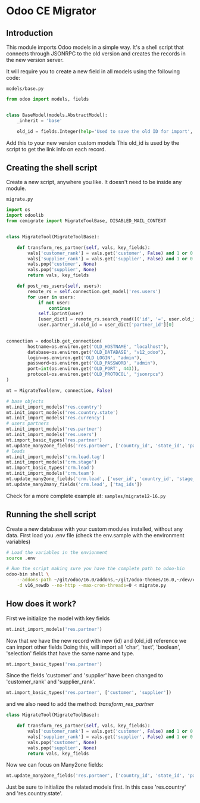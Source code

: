 # Odoo CE Migrator

## Introduction

This module imports Odoo models in a simple way. It's a shell script that connects through JSONRPC to the old version and
creates the records in the new version server.

It will require you to create a new field in all models using the following code:

`models/base.py`
```python
from odoo import models, fields


class BaseModel(models.AbstractModel):
    _inherit = 'base'

    old_id = fields.Integer(help='Used to save the old ID for import', default=-1)

```

Add this to your new version custom models
This old_id is used by the script to get the link info on each record.

## Creating the shell script

Create a new script, anywhere you like. It doesn't need to be inside any module.

`migrate.py`
```python
import os
import odoolib
from cemigrate import MigrateToolBase, DISABLED_MAIL_CONTEXT


class MigrateTool(MigrateToolBase):

    def transform_res_partner(self, vals, key_fields):
        vals['customer_rank'] = vals.get('customer', False) and 1 or 0
        vals['supplier_rank'] = vals.get('supplier', False) and 1 or 0
        vals.pop('customer', None)
        vals.pop('supplier', None)
        return vals, key_fields

    def post_res_users(self, users):
        remote_rs = self.connection.get_model('res.users')
        for user in users:
            if not user:
                continue
            self.iprint(user)
            [user_dict] = remote_rs.search_read([('id', '=', user.old_id)], ['partner_id'])
            user.partner_id.old_id = user_dict['partner_id'][0]

            
connection = odoolib.get_connection(
        hostname=os.environ.get('OLD_HOSTNAME', "localhost"),
        database=os.environ.get('OLD_DATABASE', "v12_odoo"),
        login=os.environ.get('OLD_LOGIN', "admin"),
        password=os.environ.get('OLD_PASSWORD', "admin"),
        port=int(os.environ.get('OLD_PORT', 443)),
        protocol=os.environ.get('OLD_PROTOCOL', "jsonrpcs")
)

mt = MigrateTool(env, connection, False)

# base objects
mt.init_import_models('res.country')
mt.init_import_models('res.country.state')
mt.init_import_models('res.currency')
# users partners
mt.init_import_models('res.partner')
mt.init_import_models('res.users')
mt.import_basic_types('res.partner')
mt.update_many2one_fields('res.partner', ['country_id', 'state_id', 'parent_id'])
# leads
mt.init_import_models('crm.lead.tag')
mt.init_import_models('crm.stage')
mt.import_basic_types('crm.lead')
mt.init_import_models('crm.team')
mt.update_many2one_fields('crm.lead', ['user_id', 'country_id', 'stage_id', 'team_id', 'company_currency'])
mt.update_many2many_fields('crm.lead', ['tag_ids'])

```

Check for a more complete example at: `samples/migrate12-16.py`


## Running the shell script

Create a new database with your custom modules installed, without any data.
First load you .env file (check the env.sample with the environment variables)

```bash
# Load the variables in the envionment
source .env

# Run the script making sure you have the complete path to odoo-bin
odoo-bin shell \
    --addons-path ~/git/odoo/16.0/addons,~/git/odoo-themes/16.0,~/dev/custom \
    -d v16_newdb --no-http --max-cron-threads=0 < migrate.py
```


## How does it work?

First we initialize the model with key fields

```python
mt.init_import_models('res.partner')
```

Now that we have the new record with new (id) and (old_id) reference we can import other fields
Doing this, will import all 'char', 'text', 'boolean', 'selection' fields that have the same name and type. 

```python
mt.import_basic_types('res.partner')
```

Since the fields 'customer' and 'supplier' have been changed to 'customer_rank' and 'supplier_rank'.

```python
mt.import_basic_types('res.partner', ['customer', 'supplier'])
```

and we also need to add the method: *transform_res_partner*

```python
class MigrateTool(MigrateToolBase):

    def transform_res_partner(self, vals, key_fields):
        vals['customer_rank'] = vals.get('customer', False) and 1 or 0
        vals['supplier_rank'] = vals.get('supplier', False) and 1 or 0
        vals.pop('customer', None)
        vals.pop('supplier', None)
        return vals, key_fields
```

Now we can focus on Many2one fields:

```python
mt.update_many2one_fields('res.partner', ['country_id', 'state_id', 'parent_id'])
```


Just be sure to initialize the related models first. In this case 'res.country' and 'res.country.state'.
